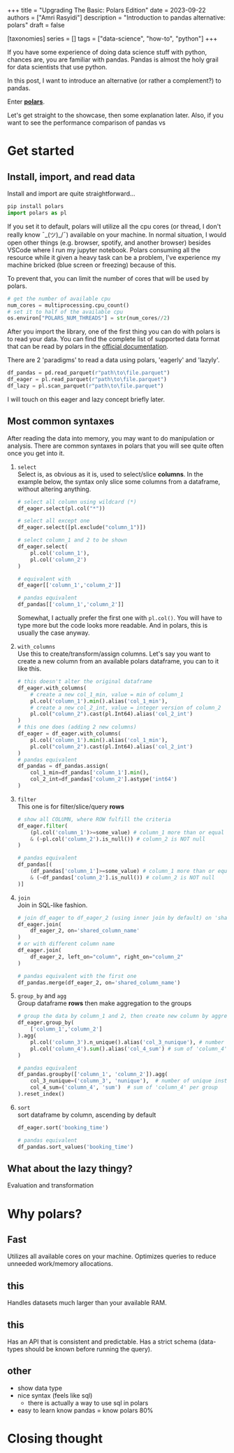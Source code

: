 +++
title = "Upgrading The Basic: Polars Edition"
date = 2023-09-22
authors = ["Amri Rasyidi"]
description = "Introduction to pandas alternative: polars"
draft = false

[taxonomies]
series = []
tags = ["data-science", "how-to", "python"]
+++

If you have some experience of doing data science stuff with python, chances are, you are familiar with pandas. Pandas is almost the holy grail for data scientists that use python.

In this post, I want to introduce an alternative (or rather a complement?) to pandas.

Enter [<b>polars</b>](https://pola-rs.github.io/polars/).

Let's get straight to the showcase, then some explanation later. Also, if you want to see the performance comparison of pandas vs 

# Get started
## Install, import, and read data
Install and import are quite straightforward...
```python
pip install polars
import polars as pl
```
If you set it to default, polars will utilize all the cpu cores (or thread, I don't really know ¯\_(ツ)_/¯) available on your machine. In normal situation, I would open other things (e.g. browser, spotify, and another browser) besides VSCode where I run my jupyter notebook. Polars consuming all the resource while it given a heavy task can be a problem, I've experience my machine bricked (blue screen or freezing) because of this.

To prevent that, you can limit the number of cores that will be used by polars.
```python
# get the number of available cpu
num_cores = multiprocessing.cpu_count()
# set it to half of the available cpu
os.environ["POLARS_NUM_THREADS"] = str(num_cores//2)
```
After you import the library, one of the first thing you can do with polars is to read your data. You can find the complete list of supported data format that can be read by polars in the [official documentation](https://pola-rs.github.io/polars/py-polars/html/reference/).

There are 2 'paradigms' to read a data using polars, 'eagerly' and 'lazyly'.
```python
df_pandas = pd.read_parquet(r"path\to\file.parquet")
df_eager = pl.read_parquet(r"path\to\file.parquet")
df_lazy = pl.scan_parquet(r"path\to\file.parquet")
```
I will touch on this eager and lazy concept briefly later.

## Most common syntaxes
After reading the data into memory, you may want to do manipulation or analysis. There are common syntaxes in polars that you will see quite often once you get into it.
1. `select`
    <br>Select is, as obvious as it is, used to select/slice <b>columns</b>. In the example below, the syntax only slice some columns from a dataframe, without altering anything.
    ```python
    # select all column using wildcard (*)
    df_eager.select(pl.col("*"))

    # select all except one
    df_eager.select([pl.exclude("column_1")])

    # select column_1 and 2 to be shown
    df_eager.select(
        pl.col('column_1'),
        pl.col('column_2')
    )

    # equivalent with
    df_eager[['column_1','column_2']]

    # pandas equivalent
    df_pandas[['column_1','column_2']]
    ```
    Somewhat, I actually prefer the first one with `pl.col()`. You will have to type more but the code looks more readable. And in polars, this is usually the case anyway.
1. `with_columns`
    <br>Use this to create/transform/assign columns. Let's say you want to create a new column from an available polars dataframe, you can to it like this.
    ```python
    # this doesn't alter the original dataframe
    df_eager.with_columns(
        # create a new col_1_min, value = min of column_1
        pl.col('column_1').min().alias('col_1_min'),
        # create a new col_2_int, value = integer version of column_2
        pl.col("column_2").cast(pl.Int64).alias('col_2_int')
    )
    # this one does (adding 2 new columns)
    df_eager = df_eager.with_columns(
        pl.col('column_1').min().alias('col_1_min'),
        pl.col("column_2").cast(pl.Int64).alias('col_2_int')
    )
    # pandas equivalent
    df_pandas = df_pandas.assign(
        col_1_min=df_pandas['column_1'].min(),
        col_2_int=df_pandas['column_2'].astype('int64')
    )
    ```

1. `filter`
    <br>This one is for filter/slice/query <b>rows</b>
    ```python
    # show all COLUMN, where ROW fulfill the criteria
    df_eager.filter(
        (pl.col('column_1')>=some_value) # column_1 more than or equal some_value
        & (~pl.col('column_2').is_null()) # column_2 is NOT null
    )

    # pandas equivalent
    df_pandas[(
        (df_pandas['column_1']>=some_value) # column_1 more than or equal some_value
        & (~df_pandas['column_2'].is_null()) # column_2 is NOT null
    )]
    ```
1. `join`
    <br>Join in SQL-like fashion.
    ```python
    # join df_eager to df_eager_2 (using inner join by default) on 'shared_column_name'
    df_eager.join(
        df_eager_2, on='shared_column_name'
    )
    # or with different column name
    df_eager.join(
        df_eager_2, left_on="column", right_on="column_2"
    )

    # pandas equivalent with the first one
    df_pandas.merge(df_eager_2, on='shared_column_name')
    ```
1. `group_by` and `agg`
    <br>Group dataframe <b>rows</b> then make aggregation to the groups
    ```python
    # group the data by column_1 and 2, then create new column by aggregation
    df_eager.group_by(
        ['column_1','column_2']
    ).agg(
        pl.col('column_3').n_unique().alias('col_3_nunique'), # number of unique instances per group
        pl.col('column_4').sum().alias('col_4_sum') # sum of 'column_4' per group
    )

    # pandas equivalent
    df_pandas.groupby(['column_1', 'column_2']).agg(
        col_3_nunique=('column_3', 'nunique'),  # number of unique instances per group
        col_4_sum=('column_4', 'sum')  # sum of 'column_4' per group
    ).reset_index()
    ```
1. `sort`
    <br>sort dataframe by column, ascending by default
    ```python
    df_eager.sort('booking_time')

    # pandas equivalent
    df_pandas.sort_values('booking_time')
    ```

## What about the lazy thingy?

Evaluation and transformation

# Why polars?

## Fast
Utilizes all available cores on your machine.
Optimizes queries to reduce unneeded work/memory allocations.

## this
Handles datasets much larger than your available RAM.

## this
Has an API that is consistent and predictable.
Has a strict schema (data-types should be known before running the query).

## other
- show data type
- nice syntax (feels like sql)
    - there is actually a way to use sql in polars
- easy to learn
    know pandas = know polars 80%

# Closing thought


<!-- <figure>
  <img src="9_1_header.png" alt="header">
  <figcaption>What a title huh?</a></figcaption>
</figure> -->

<!-- [previous post](@/8_pytorch_exp_with_mlflow/index.md) -->

<!-- <div class="callout-idea">
  <div class="callout-icon">
    💡
  </div>
  <div class="callout-content">
    <p>in case you want to see the <code>evals_result</code> , you are required to define the <code>evals</code> variables</p>
  </div>
</div> -->

